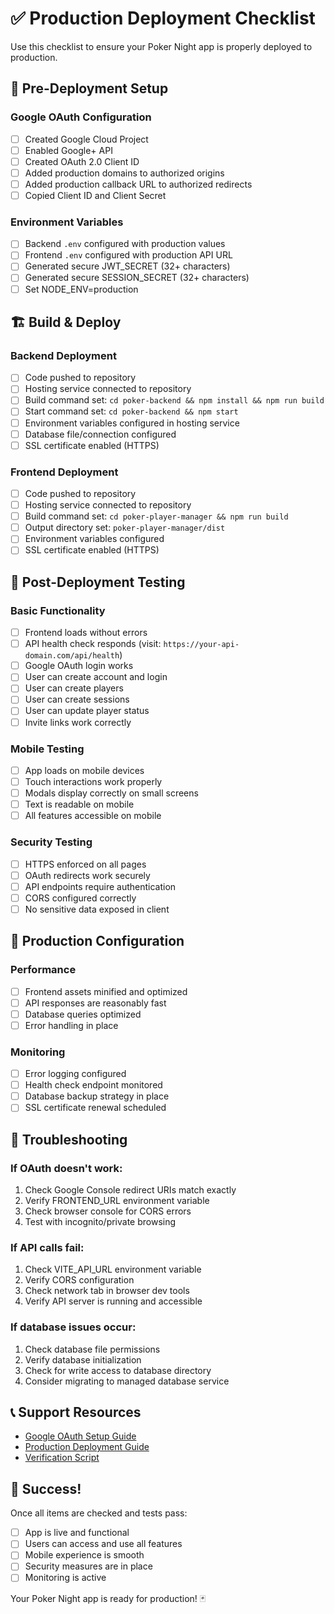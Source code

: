 # ✅ Production Deployment Checklist

Use this checklist to ensure your Poker Night app is properly deployed to production.

## 🔐 Pre-Deployment Setup

### Google OAuth Configuration
- [ ] Created Google Cloud Project
- [ ] Enabled Google+ API
- [ ] Created OAuth 2.0 Client ID
- [ ] Added production domains to authorized origins
- [ ] Added production callback URL to authorized redirects
- [ ] Copied Client ID and Client Secret

### Environment Variables
- [ ] Backend `.env` configured with production values
- [ ] Frontend `.env` configured with production API URL
- [ ] Generated secure JWT_SECRET (32+ characters)
- [ ] Generated secure SESSION_SECRET (32+ characters)
- [ ] Set NODE_ENV=production

## 🏗️ Build & Deploy

### Backend Deployment
- [ ] Code pushed to repository
- [ ] Hosting service connected to repository
- [ ] Build command set: `cd poker-backend && npm install && npm run build`
- [ ] Start command set: `cd poker-backend && npm start`
- [ ] Environment variables configured in hosting service
- [ ] Database file/connection configured
- [ ] SSL certificate enabled (HTTPS)

### Frontend Deployment
- [ ] Code pushed to repository
- [ ] Hosting service connected to repository
- [ ] Build command set: `cd poker-player-manager && npm run build`
- [ ] Output directory set: `poker-player-manager/dist`
- [ ] Environment variables configured
- [ ] SSL certificate enabled (HTTPS)

## 🧪 Post-Deployment Testing

### Basic Functionality
- [ ] Frontend loads without errors
- [ ] API health check responds (visit: `https://your-api-domain.com/api/health`)
- [ ] Google OAuth login works
- [ ] User can create account and login
- [ ] User can create players
- [ ] User can create sessions
- [ ] User can update player status
- [ ] Invite links work correctly

### Mobile Testing
- [ ] App loads on mobile devices
- [ ] Touch interactions work properly
- [ ] Modals display correctly on small screens
- [ ] Text is readable on mobile
- [ ] All features accessible on mobile

### Security Testing
- [ ] HTTPS enforced on all pages
- [ ] OAuth redirects work securely
- [ ] API endpoints require authentication
- [ ] CORS configured correctly
- [ ] No sensitive data exposed in client

## 🔧 Production Configuration

### Performance
- [ ] Frontend assets minified and optimized
- [ ] API responses are reasonably fast
- [ ] Database queries optimized
- [ ] Error handling in place

### Monitoring
- [ ] Error logging configured
- [ ] Health check endpoint monitored
- [ ] Database backup strategy in place
- [ ] SSL certificate renewal scheduled

## 🚨 Troubleshooting

### If OAuth doesn't work:
1. Check Google Console redirect URIs match exactly
2. Verify FRONTEND_URL environment variable
3. Check browser console for CORS errors
4. Test with incognito/private browsing

### If API calls fail:
1. Check VITE_API_URL environment variable
2. Verify CORS configuration
3. Check network tab in browser dev tools
4. Verify API server is running and accessible

### If database issues occur:
1. Check database file permissions
2. Verify database initialization
3. Check for write access to database directory
4. Consider migrating to managed database service

## 📞 Support Resources

- [Google OAuth Setup Guide](./GOOGLE_OAUTH_SETUP.md)
- [Production Deployment Guide](./PRODUCTION_DEPLOYMENT.md)
- [Verification Script](./verify-production.js)

## 🎉 Success!

Once all items are checked and tests pass:
- [ ] App is live and functional
- [ ] Users can access and use all features
- [ ] Mobile experience is smooth
- [ ] Security measures are in place
- [ ] Monitoring is active

Your Poker Night app is ready for production! 🃏
